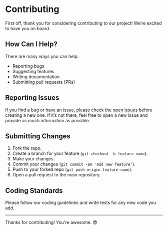 # Contributing

First off, thank you for considering contributing to our project! We’re excited to have you on board.

## How Can I Help?

There are many ways you can help:

- Reporting bugs
- Suggesting features
- Writing documentation
- Submitting pull requests (PRs)

## Reporting Issues

If you find a bug or have an issue, please check the [open issues](https://github.com/subhamay-bhattacharyya-gha/1702-bedrock-agent-cft/issues) before creating a new one. If it’s not there, feel free to open a new issue and provide as much information as possible.

## Submitting Changes

1. Fork the repo.
2. Create a branch for your feature (`git checkout -b feature-name`).
3. Make your changes.
4. Commit your changes (`git commit -am 'Add new feature'`).
5. Push to your forked repo (`git push origin feature-name`).
6. Open a pull request to the main repository.

## Coding Standards

Please follow our coding guidelines and write tests for any new code you add.

---

Thanks for contributing! You're awesome. 😎